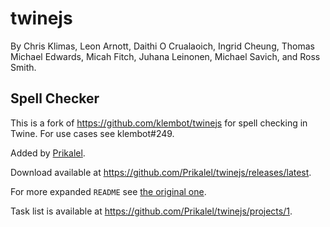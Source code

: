# twinejs

By Chris Klimas, Leon Arnott, Daithi O Crualaoich, Ingrid Cheung, Thomas Michael
Edwards, Micah Fitch, Juhana Leinonen, Michael Savich, and Ross Smith.

## Spell Checker

This is a fork of https://github.com/klembot/twinejs for spell checking in Twine. For use cases see klembot#249.

Added by [Prikalel](https://github.com/Prikalel).

Download available at https://github.com/Prikalel/twinejs/releases/latest.

For more expanded `README` see [the original one](https://github.com/klembot/twinejs#twinejs).

Task list is available at https://github.com/Prikalel/twinejs/projects/1.
